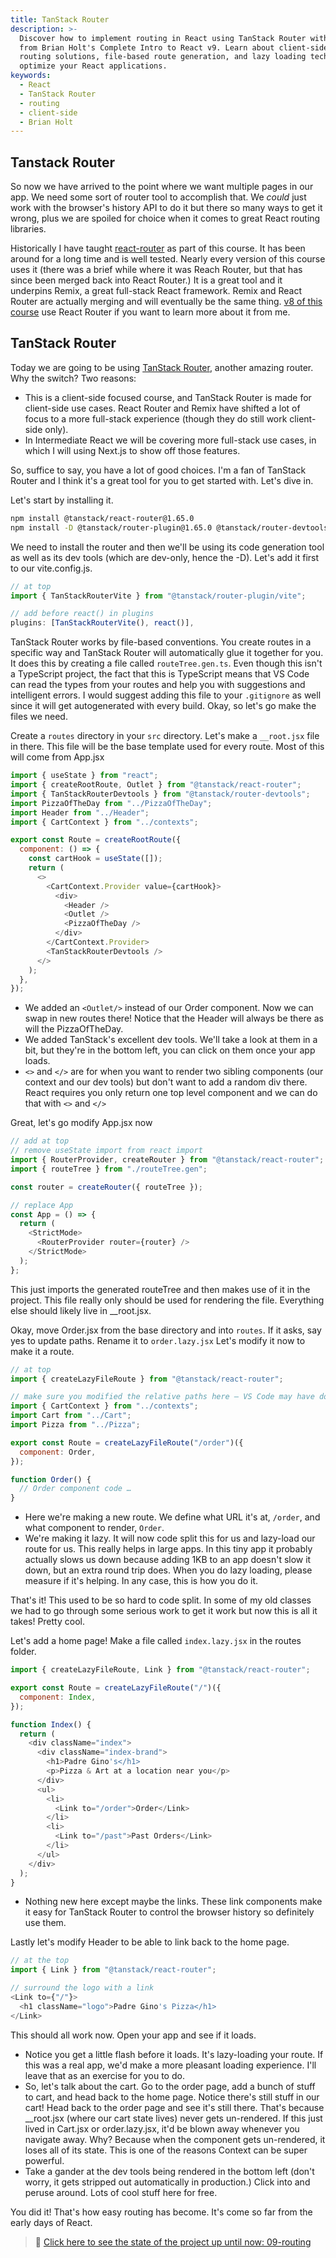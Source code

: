 ```yaml
---
title: TanStack Router
description: >-
  Discover how to implement routing in React using TanStack Router with insights
  from Brian Holt's Complete Intro to React v9. Learn about client-side focused
  routing solutions, file-based route generation, and lazy loading techniques to
  optimize your React applications.
keywords:
  - React
  - TanStack Router
  - routing
  - client-side
  - Brian Holt
---
```


## Tanstack Router

So now we have arrived to the point where we want multiple pages in our app. We need some sort of router tool to accomplish that. We _could_ just work with the browser's history API to do it but there so many ways to get it wrong, plus we are spoiled for choice when it comes to great React routing libraries.

Historically I have taught [react-router][rr] as part of this course. It has been around for a long time and is well tested. Nearly every version of this course uses it (there was a brief while where it was Reach Router, but that has since been merged back into React Router.) It is a great tool and it underpins Remix, a great full-stack React framework. Remix and React Router are actually merging and will eventually be the same thing. [v8 of this course][v8] use React Router if you want to learn more about it from me.

## TanStack Router

Today we are going to be using [TanStack Router][tsr], another amazing router. Why the switch? Two reasons:

- This is a client-side focused course, and TanStack Router is made for client-side use cases. React Router and Remix have shifted a lot of focus to a more full-stack experience (though they do still work client-side only).
- In Intermediate React we will be covering more full-stack use cases, in which I will using Next.js to show off those features.

So, suffice to say, you have a lot of good choices. I'm a fan of TanStack Router and I think it's a great tool for you to get started with. Let's dive in.

Let's start by installing it.

```bash
npm install @tanstack/react-router@1.65.0
npm install -D @tanstack/router-plugin@1.65.0 @tanstack/router-devtools@1.65.0
```

We need to install the router and then we'll be using its code generation tool as well as its dev tools (which are dev-only, hence the -D). Let's add it first to our vite.config.js.

```javascript
// at top
import { TanStackRouterVite } from "@tanstack/router-plugin/vite";

// add before react() in plugins
plugins: [TanStackRouterVite(), react()],
```

TanStack Router works by file-based conventions. You create routes in a specific way and TanStack Router will automatically glue it together for you. It does this by creating a file called `routeTree.gen.ts`. Even though this isn't a TypeScript project, the fact that this is TypeScript means that VS Code can read the types from your routes and help you with suggestions and intelligent errors. I would suggest adding this file to your `.gitignore` as well since it will get autogenerated with every build. Okay, so let's go make the files we need.

Create a `routes` directory in your `src` directory. Let's make a `__root.jsx` file in there. This file will be the base template used for every route. Most of this will come from App.jsx

```javascript
import { useState } from "react";
import { createRootRoute, Outlet } from "@tanstack/react-router";
import { TanStackRouterDevtools } from "@tanstack/router-devtools";
import PizzaOfTheDay from "../PizzaOfTheDay";
import Header from "../Header";
import { CartContext } from "../contexts";

export const Route = createRootRoute({
  component: () => {
    const cartHook = useState([]);
    return (
      <>
        <CartContext.Provider value={cartHook}>
          <div>
            <Header />
            <Outlet />
            <PizzaOfTheDay />
          </div>
        </CartContext.Provider>
        <TanStackRouterDevtools />
      </>
    );
  },
});
```

- We added an `<Outlet/>` instead of our Order component. Now we can swap in new routes there! Notice that the Header will always be there as will the PizzaOfTheDay.
- We added TanStack's excellent dev tools. We'll take a look at them in a bit, but they're in the bottom left, you can click on them once your app loads.
- `<>` and `</>` are for when you want to render two sibling components (our context and our dev tools) but don't want to add a random div there. React requires you only return one top level component and we can do that with `<>` and `</>`

Great, let's go modify App.jsx now

```javascript
// add at top
// remove useState import from react import
import { RouterProvider, createRouter } from "@tanstack/react-router";
import { routeTree } from "./routeTree.gen";

const router = createRouter({ routeTree });

// replace App
const App = () => {
  return (
    <StrictMode>
      <RouterProvider router={router} />
    </StrictMode>
  );
};
```

This just imports the generated routeTree and then makes use of it in the project. This file really only should be used for rendering the file. Everything else should likely live in \_\_root.jsx.

Okay, move Order.jsx from the base directory and into `routes`. If it asks, say yes to update paths. Rename it to `order.lazy.jsx` Let's modify it now to make it a route.

```javascript
// at top
import { createLazyFileRoute } from "@tanstack/react-router";

// make sure you modified the relative paths here – VS Code may have done this for you already
import { CartContext } from "../contexts";
import Cart from "../Cart";
import Pizza from "../Pizza";

export const Route = createLazyFileRoute("/order")({
  component: Order,
});

function Order() {
  // Order component code …
}
```

- Here we're making a new route. We define what URL it's at, `/order`, and what component to render, `Order`.
- We're making it lazy. It will now code split this for us and lazy-load our route for us. This really helps in large apps. In this tiny app it probably actually slows us down because adding 1KB to an app doesn't slow it down, but an extra round trip does. When you do lazy loading, please measure if it's helping. In any case, this is how you do it.

That's it! This used to be so hard to code split. In some of my old classes we had to go through some serious work to get it work but now this is all it takes! Pretty cool.

Let's add a home page! Make a file called `index.lazy.jsx` in the routes folder.

```javascript
import { createLazyFileRoute, Link } from "@tanstack/react-router";

export const Route = createLazyFileRoute("/")({
  component: Index,
});

function Index() {
  return (
    <div className="index">
      <div className="index-brand">
        <h1>Padre Gino's</h1>
        <p>Pizza & Art at a location near you</p>
      </div>
      <ul>
        <li>
          <Link to="/order">Order</Link>
        </li>
        <li>
          <Link to="/past">Past Orders</Link>
        </li>
      </ul>
    </div>
  );
}
```

- Nothing new here except maybe the links. These link components make it easy for TanStack Router to control the browser history so definitely use them.

Lastly let's modify Header to be able to link back to the home page.

```javascript
// at the top
import { Link } from "@tanstack/react-router";

// surround the logo with a link
<Link to={"/"}>
  <h1 className="logo">Padre Gino's Pizza</h1>
</Link>
```

This should all work now. Open your app and see if it loads.

- Notice you get a little flash before it loads. It's lazy-loading your route. If this was a real app, we'd make a more pleasant loading experience. I'll leave that as an exercise for you to do.
- So, let's talk about the cart. Go to the order page, add a bunch of stuff to cart, and head back to the home page. Notice there's still stuff in our cart! Head back to the order page and see it's still there. That's because \_\_root.jsx (where our cart state lives) never gets un-rendered. If this just lived in Cart.jsx or order.lazy.jsx, it'd be blown away whenever you navigate away. Why? Because when the component gets un-rendered, it loses all of its state. This is one of the reasons Context can be super powerful.
- Take a gander at the dev tools being rendered in the bottom left (don't worry, it gets stripped out automatically in production.) Click into and peruse around. Lots of cool stuff here for free.

You did it! That's how easy routing has become. It's come so far from the early days of React.

> 🏁 [Click here to see the state of the project up until now: 09-routing][step]

[step]: https://github.com/btholt/citr-v9-project/tree/master/09-routing
[rr]: https://reactrouter.com/
[v8]: https://react-v8.holt.courses/lessons/react-capabilities/react-router
[tsr]: https://tanstack.com/router/latest

